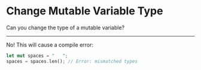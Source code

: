 # Change Mutable Variable Type

Can you change the type of a mutable variable?

---

No! This will cause a compile error:
```rust
let mut spaces = "   ";
spaces = spaces.len(); // Error: mismatched types
```